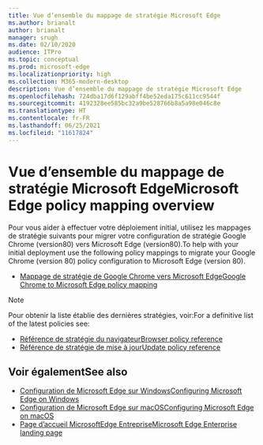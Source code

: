 ```yaml
---
title: Vue d’ensemble du mappage de stratégie Microsoft Edge
ms.author: brianalt
author: brianalt
manager: srugh
ms.date: 02/10/2020
audience: ITPro
ms.topic: conceptual
ms.prod: microsoft-edge
ms.localizationpriority: high
ms.collection: M365-modern-desktop
description: Vue d’ensemble du mappage de stratégie Microsoft Edge
ms.openlocfilehash: 724dba17d6f129abff4be52eda175c611cc9544f
ms.sourcegitcommit: 4192328ee585bc32a9be528766b8a5a98e046c8e
ms.translationtype: HT
ms.contentlocale: fr-FR
ms.lasthandoff: 06/25/2021
ms.locfileid: "11617824"
---
```

# <a name="microsoft-edge-policy-mapping-overview"></a><span data-ttu-id="9bb0f-103">Vue d’ensemble du mappage de stratégie Microsoft Edge</span><span class="sxs-lookup"><span data-stu-id="9bb0f-103">Microsoft Edge policy mapping overview</span></span>

<span data-ttu-id="9bb0f-104">Pour vous aider à effectuer votre déploiement initial, utilisez les mappages de stratégie suivants pour migrer votre configuration de stratégie Google Chrome (version80) vers Microsoft Edge (version80).</span><span class="sxs-lookup"><span data-stu-id="9bb0f-104">To help with your initial deployment use the following policy mappings to migrate your Google Chrome (version 80) policy configuration to Microsoft Edge (version 80).</span></span>

- [<span data-ttu-id="9bb0f-105">Mappage de stratégie de Google Chrome vers Microsoft Edge</span><span class="sxs-lookup"><span data-stu-id="9bb0f-105">Google Chrome to Microsoft Edge policy mapping</span></span>](microsoft-edge-policy-map-chrome-to-newedge.md)

> [!NOTE]
> <span data-ttu-id="9bb0f-106">Pour obtenir la liste établie des dernières stratégies, voir:</span><span class="sxs-lookup"><span data-stu-id="9bb0f-106">For a definitive list of the latest policies see:</span></span>
> - [<span data-ttu-id="9bb0f-107">Référence de stratégie du navigateur</span><span class="sxs-lookup"><span data-stu-id="9bb0f-107">Browser policy reference</span></span>](microsoft-edge-policies.md)
> - [<span data-ttu-id="9bb0f-108">Référence de stratégie de mise à jour</span><span class="sxs-lookup"><span data-stu-id="9bb0f-108">Update policy reference</span></span>](microsoft-edge-update-policies.md)

## <a name="see-also"></a><span data-ttu-id="9bb0f-109">Voir également</span><span class="sxs-lookup"><span data-stu-id="9bb0f-109">See also</span></span>
- [<span data-ttu-id="9bb0f-110">Configuration de Microsoft Edge sur Windows</span><span class="sxs-lookup"><span data-stu-id="9bb0f-110">Configuring Microsoft Edge on Windows</span></span>](configure-microsoft-edge.md)
- [<span data-ttu-id="9bb0f-111">Configuration de Microsoft Edge sur macOS</span><span class="sxs-lookup"><span data-stu-id="9bb0f-111">Configuring Microsoft Edge on macOS</span></span>](configure-microsoft-edge-on-mac.md)
- [<span data-ttu-id="9bb0f-112">Page d’accueil MicrosoftEdge Entreprise</span><span class="sxs-lookup"><span data-stu-id="9bb0f-112">Microsoft Edge Enterprise landing page</span></span>](https://aka.ms/EdgeEnterprise)
